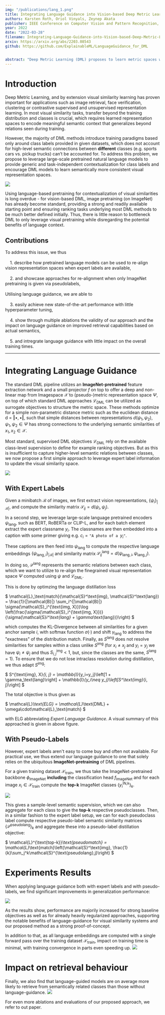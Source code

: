 ```yaml
---
img: "/publications/lang_1.png"
title: Integrating Language Guidance into Vision-based Deep Metric Learning
authors: Karsten Roth, Oriol Vinyals, Zeynep Akata
publisher: IEEE Conference on Computer Vision and Pattern Recognition, CVPR
year: 2022
date: "2022-03-28"
filename: Integrating-Language-Guidance-into-Vision-based-Deep-Metric-Learning
arxiv: https://arxiv.org/abs/2203.08543
github: https://github.com/ExplainableML/LanguageGuidance_for_DML


abstract: "Deep Metric Learning (DML) proposes to learn metric spaces which encode semantic similarities as embedding space distances. These spaces should be transferable to classes beyond those seen during training. Commonly, DML methods task networks to solve contrastive ranking tasks defined over binary class assignments. However, such approaches ignore higher-level semantic relations between the actual classes. This causes learned embedding spaces to encode incomplete semantic context and misrepresent the semantic relation between classes, impacting the generalizability of the learned metric space. To tackle this issue, we propose a language guidance objective for visual similarity learning. Leveraging language embeddings of expert- and pseudo-classnames, we contextualize and realign visual representation spaces corresponding to meaningful language semantics for better semantic consistency. Extensive experiments and ablations provide a strong motivation for our proposed approach and show language guidance offering significant, model-agnostic improvements for DML, achieving competitive and state-of-the-art results on all benchmarks." 
---
```


# Introduction
Deep Metric Learning, and by extension visual similarity learning has proven important for applications such as image retrieval, face verification, clustering or contrastive supervised and unsupervised representation learning. In most visual similarity tasks, transfer beyond the training distribution and classes is crucial, which requires learned representation spaces to encode meaningful semantic context that generalizes beyond relations seen during training. 

However, the majority of DML methods introduce training paradigms based only around class labels provided in given datasets, which does not account for high-level semantic connections between <b>different</b> classes (e.g. sports cars vs. pickup trucks) can’t be accounted for. To address this problem, we propose to leverage large-scale pretrained natural language models to provide generic and task-independent contextualization for class labels and encourage DML models to learn semantically more consistent visual representation spaces.

![](publications/CVPR2022_LanguageGuidance/semantics.png)

Using language-based pretraining for contextualization of visual similarities is long overdue - for vision-based DML,
image pretraining (on ImageNet) has already become standard, providing a strong and readily available starting point and ensuring ranking tasks underlying most DML methods to be much better defined initially. Thus, there is little reason to bottleneck DML to only leverage visual pretraining while disregarding the potential benefits of language context.

## Contributions
To address this issue, we thus
<br/><br/>
&nbsp;&nbsp;&nbsp;&nbsp;1. describe how pretrained language models can be used to re-align vision representation spaces when expert labels are available,
<br/><br/>
&nbsp;&nbsp;&nbsp;&nbsp;2. and showcase approaches for re-alignment when only ImageNet pretraining is given via pseudolabels,
<br/><br/>
Utilising language guidance, we are able to
<br/><br/>
&nbsp;&nbsp;&nbsp;&nbsp;3. easily achieve new state-of-the-art performance with little hyperparameter tuning,
<br/><br/>
&nbsp;&nbsp;&nbsp;&nbsp;4. show through multiple ablations the validity of our approach and the impact on language guidance on improved retrieval capabilities based on actual semantics,
<br/><br/>
&nbsp;&nbsp;&nbsp;&nbsp;5. and intregrate language guidance with little impact on the overall training times.

---

# Integrating Language Guidance

The standard DML pipeline utilizes an **ImageNet-pretrained** feature extraction network and a small projector $f$ on top to offer a deep and non-linear map from Imagespace $\mathcal{X}$ to (pseudo-)metric representation space $\Psi$, on top of which standard DML approaches $\mathcal{L}_\text{DML}$ can be utilized as surrogate objectives to structure the metric space. 
These methods optimize for a simple non-parametric distance metric such as the euclidean distance d = $\left\Vert\bullet,\bullet\right\Vert$, such that simple distances between representations $d(\psi_1, \psi_2)$, $\psi_1, \psi_2 \in \Psi$ has strong connections to the underlying semantic similarities of $x_1, x_2 \in\mathcal{X}$.

Most standard, supervised DML objectives $\mathcal{L}_\text{DML}$ rely on the available class-level supervision to define for example ranking objectives. But as this is insufficient to capture higher-level semantic relations between classes, we now propose a first simple approach to leverage expert label information to update the visual similarity space.

![](publications/CVPR2022_LanguageGuidance/arch.png)

## With Expert Labels

Given a minibatch $\mathcal{B}$ of images, we first extract vision representations, $\{\psi_i\}_{|\mathcal{B}|}$, and compute the similarity matrix $\mathcal{S}_{ij} = d(\psi_i, \psi_j)$.

In a second step, we leverage large-scale language pretrained encoders $\psi_\text{lang}$, such as BERT, RoBERTa or CLIP-L, and for each batch element extract the expert classname $y_i$. The classnames are then embedded into a caption with some primer giving e.g. $c_i = \texttt{"A photo of a }y_i\texttt{"}$. 

These captions are then feed into $\psi_\text{lang}$ to compute the respective language embeddings $\{\psi_{\text{lang},i}\}_{|\mathcal{B}|}$ and similarity matrix $\mathcal{S}^\text{lang}_{ij} = d(\psi_{\text{lang},i}, \psi_{\text{lang},j})$.

In doing so, $\mathcal{S}^\text{lang}$ represents the semantic relations between each class, which we want to utilize to re-align the finegrained visual representation space $\Psi$ computed using $\psi$ and $\mathcal{L}_\text{DML}$.

This is done by optimzing the language distillation loss

$
\mathcal{L}_\text{match}(\mathcal{S}^\text{img}, \mathcal{S}^\text{lang}) = \frac{1}{|\mathcal{B}|} \sum_i^{|\mathcal{B}|} \sigma(\mathcal{S}_i^{\text{img, X}})\log \left(\frac{\sigma(\mathcal{S}_i^{\text{img, X}})}{\sigma(\mathcal{S}_i^\text{lang} + \gamma_\text{lang})}\right)
$

which computes the KL-Divergence between all similarities for a given anchor sample $i$, with softmax function $\sigma(\cdot)$ and shift $\gamma_\text{lang}$ to address the "exactness" of the distribution match.
Finally, as $S^\text{lang}$ does not resolve similarities for samples within a class unlike $S^\text{img}$ (for $x_i \neq x_j$ and $y_i = y_j$ we have $\psi_i \neq \psi_j$ and thus $S^\text{img}_{i,j} < 1$, but, since the classes are the same, $S^\text{lang} = 1$). To ensure that we do not lose intraclass resolution during distillation, we thus adapt $S^\text{img}$: 

$
S^{\text{img}, X}_{i, j} = 
\mathbb{I}_{y_i=y_j}\left[1 + \gamma_\text{lang}\right] + \mathbb{I}_{y_i\neq y_j}\left[S^\text{img}_{i, j}\right]
$

The total objective is thus given as

$
\mathcal{L}_\text{ELG} = \mathcal{L}_\text{DML} + \omega\cdot\mathcal{L}_\text{match}
$

with ELG abbreviating *Expert Language Guidance*. A visual summary of this approached is given in above figure.

## With Pseudo-Labels

However, expert labels aren't easy to come buy and often not available. For practical use, we thus extend our language guidance to one that solely relies on the ubiquitous **ImageNet-pretraining** of DML pipelines.

For a given training dataset $\mathcal{X}_\text{train}$, we thus take the ImageNet-pretrained backbone $\phi_\text{ImageNet}$ **including** the classification head $f_\text{ImageNet}$ and for each image $x_i\in\mathcal{X}_\text{train}$ compute the **top-k** ImageNet classes $\{y^\text{IN,k}_i\}_k$.

![](publications/CVPR2022_LanguageGuidance/sample_pseudo_labels.png)

This gives a sample-level semantic supervision, which we can also aggregate for each class to give the **top-k** respective pseudoclasses. Then, in a similar fashion to the expert label setup, we can for each pseudoclass label compute respective pseudo-label semantic similarity matrices $\{\mathcal{S}^\text{pseudolang}\}_k$ and aggregate these into a pseudo-label distillation objective:

$
\mathcal{L}^{\text{top-k}}_\text{pseudomatch} = \mathcal{L}_\text{match}\left(\mathcal{S}^\text{img}, \frac{1}{k}\sum_j^k\mathcal{S}^{\text{pseudolang},j}\right)
$


# Experiments Results

When applying language guidance both with expert labels and with pseudo-labels, we find significant improvements in generalization performance:

![](publications/CVPR2022_LanguageGuidance/performance.png)

As the results show, performance are majorily increased for strong baseline objectives as well as for already heavily regularized approaches, supporting the notable benefits of language-guidance for visual similarity systems and our proposed method as a strong proof-of-concept.

In addition to that, as all language embeddings are computed with a single forward pass over the training dataset $\mathcal{X}_\text{train}$, impact on training time is minimal, with training convergence in parts even speeding up.
![](publications/CVPR2022_LanguageGuidance/convergence.png)

# Impact on retrieval behaviour
Finally, we also find that language-guided models are on average more likely to retrieve from semantically related classes than those without language-guidance.
![](publications/CVPR2022_LanguageGuidance/qualitative_cub.png)

For even more ablations and evaluations of our proposed approach, we refer to out paper.